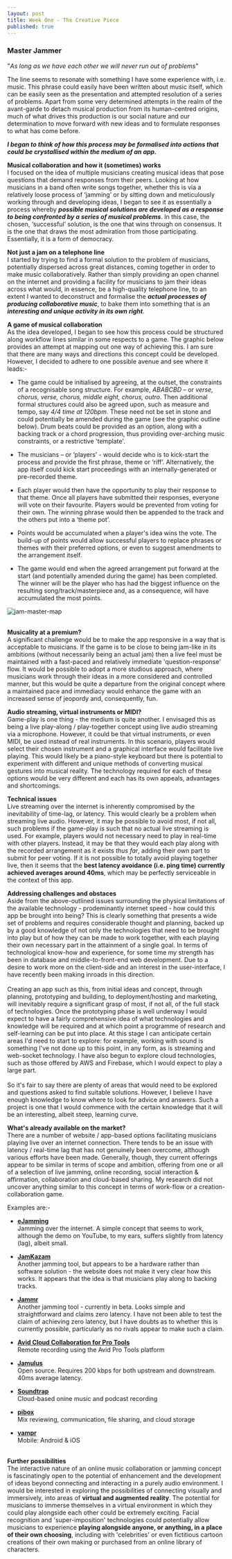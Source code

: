 ```yaml
---
layout: post
title: Week One - The Creative Piece
published: true
---
```


### Master Jammer

"*As long as we have each other we will never run out of problems*"

The line seems to resonate with something I have some experience with, i.e. music. This phrase could easily have been written about music itself, which can be easily seen as the presentation and attempted resolution of a series of problems. Apart from some very determined attempts in the realm of the avant-garde to detach musical production from its human-centred origins, much of what drives this production is our social nature and our determination to move forward with new ideas and to formulate responses to what has come before.

**_I began to think of how this process may be formalised into actions that could be crystallised within the medium of an app._** <br>

**Musical collaboration and how it (sometimes) works**<br>
I focused on the idea of multiple musicians creating musical ideas that pose questions that demand responses from their peers.  Looking at how musicians in a band often write songs together, whether this is via a relatively loose process of ‘jamming’ or by sitting down and meticulously working through and developing ideas, I began to see it as essentially a process whereby **_possible musical solutions are developed as a response to being confronted by a series of musical problems_**.  In this case, the chosen, ‘successful’ solution, is the one that wins through on consensus.  It is the one that draws the most admiration from those participating. Essentially, it is a form of democracy.<br>

**Not just a jam on a telephone line**<br>
I started by trying to find a formal solution to the problem of musicians, potentially dispersed across great distances, coming together in order to make music collaboratively. Rather than simply providing an open channel on the internet and providing a facility for musicians to jam their ideas across what would, in essence, be a high-quality telephone line, to an extent I wanted to deconstruct and formalise the **_actual processes of producing collaborative music_**, to bake them into something that is an **_interesting and unique activity in its own right_**.

**A game of musical collaboration**<br>
As the idea developed, I began to see how this process could be structured along workflow lines similar in some respects to a game.  The graphic below provides an attempt at mapping out one way of achieving this. I am sure that there are many ways and directions this concept could be developed. However, I decided to adhere to one possible avenue and see where it leads:-

* The game could be initialised by agreeing, at the outset, the constraints of a recognisable song structure. For example, _ABABCBD_ – or _verse, chorus, verse, chorus, middle eight, chorus, outro_. Then additional formal structures could also be agreed upon, such as measure and tempo, say _4/4 time at 120bpm_. These need not be set in stone and could potentially be amended during the game (see the graphic outline below). Drum beats could be provided as an option, along with a backing track or a chord progression, thus providing over-arching music constraints, or a restrictive 'template'. 

* The musicians – or ‘players’ - would decide who is to kick-start the process and provide the first phrase, theme or ‘riff’.  Alternatively, the app itself could kick start proceedings with an internally-generated or pre-recorded theme.

* Each player would then have the opportunity to play their response to that theme. Once all players have submitted their responses, everyone will vote on their favourite. Players would be prevented from voting for their own. The winning phrase would then be appended to the track and the others put into a ‘theme pot’.

* Points would be accumulated when a player's idea wins the vote.  The build-up of points would allow successful players to replace phrases or themes with their preferred options, or even to suggest amendments to the arrangement itself.

* The game would end when the agreed arrangement put forward at the start (and potentially amended during the game) has been completed. The winner will be the player who has had the biggest influence on the resulting song/track/masterpiece and, as a consequence, will have accumulated the most points.

![jam-master-map](\images\jam-master-map.jpg)<br><br>

**Musicality at a premium?**<br>
A significant challenge would be to make the app responsive in a way that is acceptable to musicians. If the game is to be close to being jam-like in its ambitions (without necessarily being an actual jam) then a live feel must be maintained with a fast-paced and relatively immediate 'question-response' flow.  It would be possible to adopt a more studious approach, where musicians work through their ideas in a more considered and controlled manner, but this would be quite a departure from the original concept where a maintained pace and immediacy would enhance the game with an increased sense of jeopordy and, consequently, fun. 

**Audio streaming, virtual instruments or MIDI?**<br>
Game-play is one thing - the medium is quite another.  I envisaged this as being a live play-along / play-together concept using live audio streaming via a microphone. However, it could be that virtual instruments, or even MIDI, be used instead of real instruments.  In this scenario, players would select their chosen instrument and a graphical interface would facilitate live playing.  This would likely be a piano-style keyboard but there is potential to experiment with different and unique methods of converting musical gestures into musical reality. The technology required for each of these options would be very different and each has its own appeals, advantages and shortcomings.

**Technical issues**<br>
Live streaming over the internet is inherently compromised by the inevitability of time-lag, or latency. This would clearly be a problem when streaming live audio. However, it may be possible to avoid most, if not all, such problems if the game-play is such that no actual live streaming is used. For example, players would not necessary need to play in real-time with other players. Instead, it may be that they would each play along with the recorded arrangement as it exists _thus far_, adding their own part to submit for peer voting. If it is not possible to totally avoid playing together live, then it seems that the **best latency avoidance (i.e. ping time) currently achieved averages around 40ms**, which may be perfectly serviceable in the context of this app.    

**Addressing challenges and obstaces**<br>
Aside from the above-outlined issues surrounding the physical limitations of the available technology - prodeminantly internet speed - how could this app be brought into being? This is clearly something that presents a wide set of problems and requires considerable thought and planning, backed up by a good knowledge of not only the technologies that need to be brought into play but of how they can be made to work together, with each playing their own necessary part in the attainment of a single goal. In terms of technological know-how and experience, for some time my strength has been in database and middle-to-front-end web development. Due to a desire to work more on the client-side and an interest in the user-interface, I have recently been making inroads in this direction.<br><br>
Creating an app such as this, from initial ideas and concept, through planning, prototyping and building, to deployment/hosting and marketing, will inevitably require a significant grasp of most, if not all, of the full stack of technologies. Once the prototyping phase is well underway I would expect to have a fairly comprehensive idea of what technologies and knowledge will be required and at which point a programme of research and self-learning can be put into place. At this stage I can anticipate certain areas I'd need to start to explore: for example, working with sound is something I've not done up to this point, in any form, as is streaming and web-socket technology. I have also begun to explore cloud technologies, such as those offered by AWS and Firebase, which I would expect to play a large part.<br><br>
So it's fair to say there are plenty of areas that would need to be explored and questions asked to find suitable solutions. However, I believe I have enough knowledge to know where to look for advice and answers. Such a project is one that I would commence with the certain knowledge that it will be an interesting, albeit steep, learning curve.

**What's already available on the market?**<br>
There are a number of website / app-based options facilitating musicians playing live over an internet connection. There tends to be an issue with latency / real-time lag that has not genuinely been overcome, although various efforts have been made.  Generally, though, they current offerings appear to be similar in terms of scope and ambition, offering from one or all of a selection of live jamming, online recording, social interaction & affirmation, collaboration and cloud-based sharing. 
My research did not uncover anything similar to this concept in terms of work-flow or a creation-collaboration game.

Examples are:-

* **[eJamming](http://www.ejamming.com)**<br>
Jamming over the internet.  A  simple concept that seems to work, although the demo on YouTube, to my ears, suffers slightly from latency (lag), albeit small.

* **[JamKazam](https://www.jamkazam.com)**<br>
Another jamming tool, but appears to be a hardware rather than software solution - the website does not make it very clear how this works. It appears that the idea is that musicians play along to backing tracks.

* **[Jammr](https://jammr.net)**<br>
Another jamming tool - currently in beta. Looks simple and straightforward and claims zero latency. I have not been able to test the claim of achieving zero latency, but I have doubts as to whether this is currently possible, particularly as no rivals appear to make such a claim.

* **[Avid Cloud Collaboration for Pro Tools](https://www.avid.com/pro-tools/cloud-collaboration)**<br>
Remote recording using the Avid Pro Tools platform

* **[Jamulus](http://llcon.sourceforge.net/)**<br>
Open source. Requires 200 kbps for both upstream and downstream. 40ms average latency.

* **[Soundtrap](https://www.soundtrap.com)**<br>
Cloud-based onine music and podcast recording 

* **[pibox](https://music.pibox.com)**<br>
Mix reviewing, communication, file sharing, and cloud storage

* **[vampr](http://www.vampr.me)**<br>
Mobile: Android & iOS
<br><br>

**Further possibilities**<br>
The interactive nature of an online music collaboration or jamming concept is fascinatingly open to the potential of enhancement and the development of ideas beyond connecting and interacting in a purely audio environment. I would be interested in exploring the possibilities of connecting visually and immersively, into areas of **virtual and augmented reality**. The potential for musicians to immerse themselves in a virtual environment in which they could play alongside each other could be extremely exciting. Facial recognition and 'super-imposition' technologies could potentially allow musicians to experience **playing alongside anyone, or anything, in a place of their own choosing**, including with 'celebrities' or even fictitious cartoon creations of their own making or purchased from an online library of characters.
